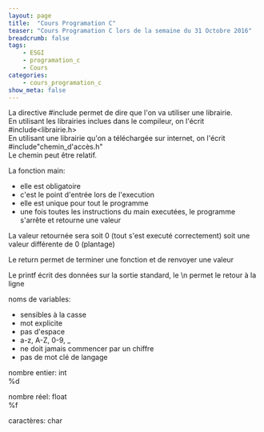 ```yaml
---
layout: page
title:  "Cours Programation C"
teaser: "Cours Programation C lors de la semaine du 31 Octobre 2016"
breadcrumb: false
tags:
    - ESGI
    - programation_c
    - Cours
categories:
    - cours_programation_c
show_meta: false
---
```


La directive #include permet de dire que l'on va utiliser une librairie.  
En utilisant les librairies inclues dans le compileur, on l'écrit #include<librairie.h>  
En utilisant une librairie qu'on a téléchargée sur internet, on l'écrit #include"chemin_d'accès.h"  
Le chemin peut être relatif.  


La fonction main:
- elle est obligatoire  
- c'est le point d'entrée lors de l'execution  
- elle est unique pour tout le programme  
- une fois toutes les instructions du main executées, le programme s'arrête et retourne une valeur

La valeur retournée sera soit 0 (tout s'est executé correctement) soit une valeur différente de 0 (plantage)  

Le return permet de terminer une fonction et de renvoyer une valeur  

Le printf écrit des données sur la sortie standard, le \n permet le retour à la ligne  

noms de variables:  
- sensibles à la casse
- mot explicite
- pas d'espace
- a-z, A-Z, 0-9, _
- ne doit jamais commencer par un chiffre
- pas de mot clé de langage

nombre entier: int  
%d

nombre réel: float  
%f  

caractères: char  
